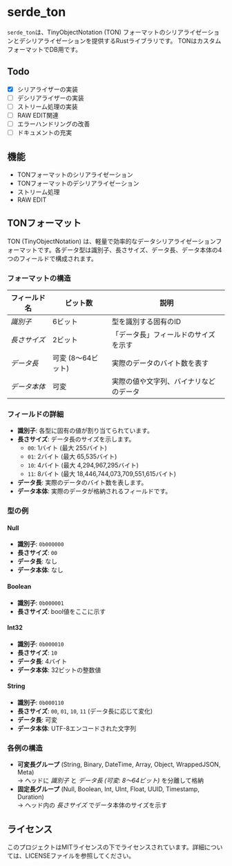 # serde_ton

`serde_ton`は、TinyObjectNotation (TON) フォーマットのシリアライゼーションとデシリアライゼーションを提供するRustライブラリです。
TONはカスタムフォーマットでDB用です。

## Todo
- [x] シリアライザーの実装
- [ ] デシリアライザーの実装
- [ ] ストリーム処理の実装
- [ ] RAW EDIT関連
- [ ] エラーハンドリングの改善
- [ ] ドキュメントの充実

## 機能

- TONフォーマットのシリアライゼーション
- TONフォーマットのデシリアライゼーション
- ストリーム処理
- RAW EDIT

## TONフォーマット

TON (TinyObjectNotation) は、軽量で効率的なデータシリアライゼーションフォーマットです。各データ型は識別子、長さサイズ、データ長、データ本体の4つのフィールドで構成されます。

### フォーマットの構造

| フィールド名 | ビット数         | 説明                                   |
|--------------|------------------|----------------------------------------|
| *識別子*       | 6ビット          | 型を識別する固有のID                     |
| *長さサイズ*   | 2ビット          | 「データ長」フィールドのサイズを示す     |
| *データ長*     | 可変 (8～64ビット) | 実際のデータのバイト数を表す              |
| *データ本体*   | 可変             | 実際の値や文字列、バイナリなどのデータ      |

### フィールドの詳細

- **識別子**: 各型に固有の値が割り当てられています。
- **長さサイズ**: データ長のサイズを示します。
  - `00`: 1バイト (最大 255バイト)
  - `01`: 2バイト (最大 65,535バイト)
  - `10`: 4バイト (最大 4,294,967,295バイト)
  - `11`: 8バイト (最大 18,446,744,073,709,551,615バイト)
- **データ長**: 実際のデータのバイト数を表します。
- **データ本体**: 実際のデータが格納されるフィールドです。

### 型の例

#### Null
- **識別子**: `0b000000`
- **長さサイズ**: `00`
- **データ長**: なし
- **データ本体**: なし

#### Boolean
- **識別子**: `0b000001`
- **長さサイズ**: bool値をここに示す

#### Int32
- **識別子**: `0b000010`
- **長さサイズ**: `10`
- **データ長**: 4バイト
- **データ本体**: 32ビットの整数値

#### String
- **識別子**: `0b000110`
- **長さサイズ**: `00`, `01`, `10`, `11` (データ長に応じて変化)
- **データ長**: 可変
- **データ本体**: UTF-8エンコードされた文字列

### 各例の構造

- **可変長グループ** (String, Binary, DateTime, Array, Object, WrappedJSON, Meta)  
  → ヘッドに *識別子* と *データ長 (可変: 8～64ビット)* を分離して格納
- **固定長グループ** (Null, Boolean, Int, UInt, Float, UUID, Timestamp, Duration)  
  → ヘッド内の *長さサイズ* でデータ本体のサイズを示す

## ライセンス

このプロジェクトはMITライセンスの下でライセンスされています。詳細については、LICENSEファイルを参照してください。
